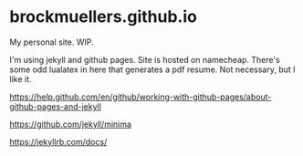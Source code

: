 # brockmuellers.github.io
My personal site. WIP.

I'm using jekyll and github pages. Site is hosted on namecheap. There's some odd lualatex in here that generates a pdf resume. Not necessary, but I like it.

https://help.github.com/en/github/working-with-github-pages/about-github-pages-and-jekyll

https://github.com/jekyll/minima

https://jekyllrb.com/docs/

